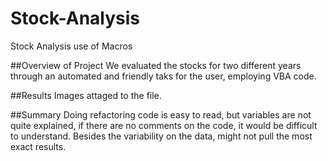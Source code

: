 # Stock-Analysis
Stock Analysis use of Macros

##Overview of Project
We evaluated the stocks for two different years through an automated and friendly taks for the user, employing VBA code. 

##Results
Images attaged to the file. 

##Summary
Doing refactoring code is easy to read, but variables are not quite explained, if there are no comments on the code, it would be difficult to understand. Besides the variability on the data, might not pull the most exact results.
